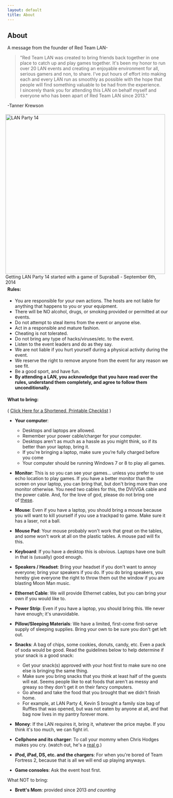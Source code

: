 ```yaml
---
layout: default
title: About
---
```


## About

A message from the founder of Red Team LAN-
<blockquote class="blockquote">"Red Team LAN was created to bring friends back together in one place to catch up and play games together. It's been my honor to run over 20 LAN events and creating an enjoyable environment for all, serious gamers and non, to share. I've put hours of effort into making each and every LAN run as smoothly as possible with the hope that people will find something valuable to be had from the experience. I sincerely thank you for attending this LAN on behalf myself and everyone who has been apart of Red Team LAN since 2013."</blockquote>

-Tanner Krewson

<figure class="figure" style="display:inline;float:right;margin:5px 10px;">
  <img
    width="500"
    src="{{ site.github.url }}/img/lan-party-14.jpg"
    class="figure-img img-fluid rounded"
    alt="LAN Party 14">
  <figcaption class="figure-caption text-xs-right">Getting LAN Party 14 started with a game of Supraball - September 6th, 2014</figcaption>
</figure>

#### Rules:
- You are responsible for your own actions. The hosts are not liable for anything that happens to you or your equipment.
- There will be NO alcohol, drugs, or smoking provided or permitted at our events.
- Do not attempt to steal items from the event or anyone else.
- Act in a responsible and mature fashion.
- Cheating is not tolerated.
- Do not bring any type of hacks/viruses/etc. to the event.
- Listen to the event leaders and do as they say.
- We are not liable if you hurt yourself during a physical activity during the event.
- We reserve the right to remove anyone from the event for any reason we see fit.
- Be a good sport, and have fun.
- **By attending a LAN, you acknowledge that you have read over the rules, understand them completely, and agree to follow them unconditionally.**

#### What to bring:

( [Click Here for a Shortened, Printable Checklist](https://docs.google.com/document/d/1Y3UrP7L8gHSwFeqJHDsV3vuJ28vzJbHS7lOWkD7EUts/edit?usp=sharing) )

- **Your computer**:
    - Desktops and laptops are allowed. 
    - Remember your power cable/charger for your computer.
    - Desktops aren't as much as a hassle as you might think, so if its better than your laptop, bring it.
    - If you're bringing a laptop, make sure you’re fully charged before you come
    - Your computer should be running Windows 7 or 8 to play all games.

- **Monitor**: This is so you can see your games... unless you prefer to use echo location to play games. If you have a better monitor than the screen on your laptop, you can bring that, but don't bring more than one monitor otherwise. You need two cables for this, the DVI/VGA cable and the power cable. And, for the love of god, please do not bring one of [these](http://www.blogcdn.com/www.engadget.com/media/2012/08/lg-21-9-dsc08402.jpg).
- **Mouse**: Even if you have a laptop, you should bring a mouse because you will want to kill yourself if you use a trackpad to game. Make sure it has a laser, not a ball.
- **Mouse Pad**: Your mouse probably won't work that great on the tables, and some won't work at all on the plastic tables. A mouse pad will fix this.
- **Keyboard**: If you have a desktop this is obvious. Laptops have one built in that is (usually) good enough.
- **Speakers / Headset**: Bring your headset if you don't want to annoy everyone; bring your speakers if you do. If you do bring speakers, you hereby give everyone the right to throw them out the window if you are blasting Moon Man music.
- **Ethernet Cable**: We will provide Ethernet cables, but you can bring your own if you would like to.
- **Power Strip**: Even if you have a laptop, you should bring this. We never have enough; it's unavoidable.
- **Pillow/Sleeping Materials**: We have a limited, first-come first-serve supply of sleeping supplies. Bring your own to be sure you don't get left out.
- **Snacks**: A bag of chips, some cookies, donuts, candy, etc. Even a pack of soda would be good. Read the guidelines below to help determine if your snack is a good snack:
    - Get your snack(s) approved with your host first to make sure no one else is bringing the same thing.
    - Make sure you bring snacks that you think at least half of the guests will eat. Seems people like to eat foods that aren't as messy and greasy so they don't get it on their fancy computers.
    - Go ahead and take the food that you brought that we didn't finish home.
    - For example, at LAN Party 4, Kevin S brought a family size bag of Ruffles that was opened, but was not eaten by anyone at all, and that bag now lives in my pantry forever more.

- **Money**: If the LAN requires it, bring it, whatever the price maybe. If you think it's too much, we can fight irl.
- **Cellphone and its charger**: To call your mommy when Chris Hodges makes you cry. (watch out, he's a [real g](https://www.youtube.com/watch?v=E9nzI_TOvsA).)
- **iPod, iPad, DS, etc. and the chargers**: For when you're bored of Team Fortress 2, because that is all we will end up playing anyways.
- **Game consoles**: Ask the event host first.

What NOT to bring:

- **Brett's Mom**: provided since 2013 _and counting_
